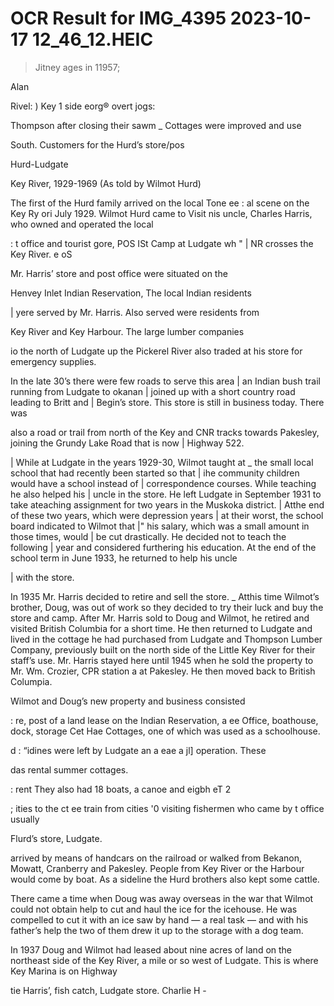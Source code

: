 # OCR Result for IMG_4395 2023-10-17 12_46_12.HEIC

> Jitney
ages in
11957;

Alan

Rivel:
) Key
1 side
eorg®
overt
jogs:

Thompson after closing their sawm
_ Cottages were improved and use

South. Customers for the Hurd’s store/pos

Hurd-Ludgate

Key River, 1929-1969
(As told by Wilmot Hurd)

The first of the Hurd family arrived on the local
Tone ee : al scene
on the Key Ry ori July 1929. Wilmot Hurd came to Visit
nis uncle, Charles Harris, who owned and operated the local

: t office and tourist
gore, POS ISt Camp at Ludgate wh "
| NR crosses the Key River. e oS

Mr. Harris’ store and post office were situated on the

Henvey Inlet Indian Reservation, The local Indian residents

| yere served by Mr. Harris. Also served were residents from

Key River and Key Harbour. The large lumber companies

io the north of Ludgate up the Pickerel River also traded
at his store for emergency supplies.

In the late 30’s there were few roads to serve this area
| an Indian bush trail running from Ludgate to okanan
| joined up with a short country road leading to Britt and
| Begin’s store. This store is still in business today. There was

also a road or trail from north of the Key and CNR tracks
towards Pakesley, joining the Grundy Lake Road that is now
| Highway 522.

| While at Ludgate in the years 1929-30, Wilmot taught at
_ the small local school that had recently been started so that
| ihe community children would have a school instead of
| correspondence courses. While teaching he also helped his
| uncle in the store. He left Ludgate in September 1931 to take
ateaching assignment for two years in the Muskoka district.
| Atthe end of these two years, which were depression years
| at their worst, the school board indicated to Wilmot that
|" his salary, which was a small amount in those times, would
| be cut drastically. He decided not to teach the following
| year and considered furthering his education. At the end
of the school term in June 1933, he returned to help his uncle

| with the store.

In 1935 Mr. Harris decided to retire and sell the store.
_ Atthis time Wilmot’s brother, Doug, was out of work so
they decided to try their luck and buy the store and camp.
After Mr. Harris sold to Doug and Wilmot, he retired
and visited British Columbia for a short time. He then
returned to Ludgate and lived in the cottage he had
purchased from Ludgate and Thompson Lumber Company,
previously built on the north side of the Little Key River
for their staff’s use. Mr. Harris stayed here until 1945 when
he sold the property to Mr. Wm. Crozier, CPR station a
at Pakesley. He then moved back to British Columpia.

Wilmot and Doug’s new property and business consisted

: re, post
of a land lease on the Indian Reservation, a ee
Office, boathouse, dock, storage Cet Hae
Cottages, one of which was used as a schoolhouse.

d
: “idines were left by Ludgate an
a eae a jl] operation. These

das rental summer cottages.

: rent
They also had 18 boats, a canoe and eigbh eT 2

; ities to the
ct ee train from cities
'0 visiting fishermen who came by t office usually

Flurd’s store, Ludgate.

arrived by means of handcars on the railroad or walked from
Bekanon, Mowatt, Cranberry and Pakesley. People from
Key River or the Harbour would come by boat. As a sideline
the Hurd brothers also kept some cattle.

There came a time when Doug was away overseas in the
war that Wilmot could not obtain help to cut and haul the
ice for the icehouse. He was compelled to cut it with an ice
saw by hand — a real task — and with his father’s help the
two of them drew it up to the storage with a dog team.

In 1937 Doug and Wilmot had leased about nine acres
of land on the northeast side of the Key River, a mile or
so west of Ludgate. This is where Key Marina is on Highway

tie Harris’, fish catch, Ludgate store.
Charlie H -

